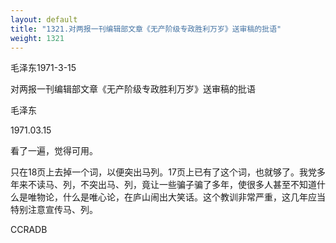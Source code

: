 ```yaml
---
layout: default
title: "1321.对两报一刊编辑部文章《无产阶级专政胜利万岁》送审稿的批语"
weight: 1321
---
```


毛泽东1971-3-15

对两报一刊编辑部文章《无产阶级专政胜利万岁》送审稿的批语

毛泽东

1971.03.15

看了一遍，觉得可用。

只在18页上去掉一个词，以便突出马列。17页上已有了这个词，也就够了。我党多年来不读马、列，不突出马、列，竟让一些骗子骗了多年，使很多人甚至不知道什么是唯物论，什么是唯心论，在庐山闹出大笑话。这个教训非常严重，这几年应当特别注意宣传马、列。

CCRADB

